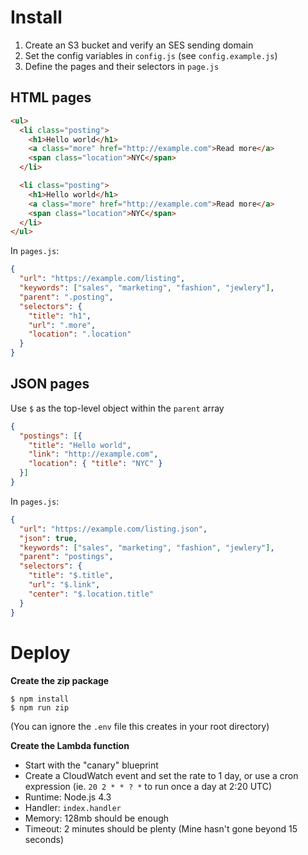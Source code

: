 # Install

1. Create an S3 bucket and verify an SES sending domain
1. Set the config variables in `config.js` (see `config.example.js`)
1. Define the pages and their selectors in `page.js`

## HTML pages

```html
<ul>
  <li class="posting">
    <h1>Hello world</h1>
    <a class="more" href="http://example.com">Read more</a>
    <span class="location">NYC</span>
  </li>

  <li class="posting">
    <h1>Hello world</h1>
    <a class="more" href="http://example.com">Read more</a>
    <span class="location">NYC</span>
  </li>
</ul>
```

In `pages.js`:

```json
{
  "url": "https://example.com/listing",
  "keywords": ["sales", "marketing", "fashion", "jewlery"],
  "parent": ".posting",
  "selectors": {
    "title": "h1",
    "url": ".more",
    "location": ".location"
  }
}
```

## JSON pages

Use `$` as the top-level object within the `parent` array

```json
{
  "postings": [{
    "title": "Hello world",
    "link": "http://example.com",
    "location": { "title": "NYC" }
  }]
}
```

In `pages.js`:

```json
{
  "url": "https://example.com/listing.json",
  "json": true,
  "keywords": ["sales", "marketing", "fashion", "jewlery"],
  "parent": "postings",
  "selectors": {
    "title": "$.title",
    "url": "$.link",
    "center": "$.location.title"
  }
}
```

# Deploy


**Create the zip package**

```
$ npm install
$ npm run zip
```

(You can ignore the `.env` file this creates in your root directory)

**Create the Lambda function**

- Start with the "canary" blueprint
- Create a CloudWatch event and set the rate to 1 day, or use a cron expression (ie. `20 2 * * ? *` to run once a day at 2:20 UTC)
- Runtime: Node.js 4.3
- Handler: `index.handler`
- Memory: 128mb should be enough
- Timeout: 2 minutes should be plenty (Mine hasn't gone beyond 15 seconds)